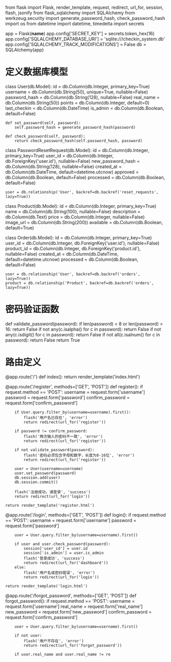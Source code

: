 from flask import Flask, render_template, request, redirect, url_for, session, flash, jsonify
from flask_sqlalchemy import SQLAlchemy
from werkzeug.security import generate_password_hash, check_password_hash
import os
from datetime import datetime, timedelta
import secrets

app = Flask(__name__)
app.config['SECRET_KEY'] = secrets.token_hex(16)
app.config['SQLALCHEMY_DATABASE_URI'] = 'sqlite:///checkin_system.db'
app.config['SQLALCHEMY_TRACK_MODIFICATIONS'] = False
db = SQLAlchemy(app)

# 定义数据库模型
class User(db.Model):
    id = db.Column(db.Integer, primary_key=True)
    username = db.Column(db.String(50), unique=True, nullable=False)
    password_hash = db.Column(db.String(128), nullable=False)
    real_name = db.Column(db.String(50))
    points = db.Column(db.Integer, default=0)
    last_checkin = db.Column(db.DateTime)
    is_admin = db.Column(db.Boolean, default=False)
    
    def set_password(self, password):
        self.password_hash = generate_password_hash(password)
    
    def check_password(self, password):
        return check_password_hash(self.password_hash, password)

class PasswordResetRequest(db.Model):
    id = db.Column(db.Integer, primary_key=True)
    user_id = db.Column(db.Integer, db.ForeignKey('user.id'), nullable=False)
    new_password_hash = db.Column(db.String(128), nullable=False)
    created_at = db.Column(db.DateTime, default=datetime.utcnow)
    approved = db.Column(db.Boolean, default=False)
    processed = db.Column(db.Boolean, default=False)
    
    user = db.relationship('User', backref=db.backref('reset_requests', lazy=True))

class Product(db.Model):
    id = db.Column(db.Integer, primary_key=True)
    name = db.Column(db.String(100), nullable=False)
    description = db.Column(db.Text)
    price = db.Column(db.Integer, nullable=False)
    image_url = db.Column(db.String(200))
    available = db.Column(db.Boolean, default=True)

class Order(db.Model):
    id = db.Column(db.Integer, primary_key=True)
    user_id = db.Column(db.Integer, db.ForeignKey('user.id'), nullable=False)
    product_id = db.Column(db.Integer, db.ForeignKey('product.id'), nullable=False)
    created_at = db.Column(db.DateTime, default=datetime.utcnow)
    processed = db.Column(db.Boolean, default=False)
    
    user = db.relationship('User', backref=db.backref('orders', lazy=True))
    product = db.relationship('Product', backref=db.backref('orders', lazy=True))

# 密码验证函数
def validate_password(password):
    if len(password) < 8 or len(password) > 16:
        return False
    if not any(c.isalpha() for c in password):
        return False
    if not any(c.isdigit() for c in password):
        return False
    if not all(c.isalnum() for c in password):
        return False
    return True

# 路由定义
@app.route('/')
def index():
    return render_template('index.html')

@app.route('/register', methods=['GET', 'POST'])
def register():
    if request.method == 'POST':
        username = request.form['username']
        password = request.form['password']
        confirm_password = request.form['confirm_password']
        
        if User.query.filter_by(username=username).first():
            flash('用户名已存在', 'error')
            return redirect(url_for('register'))
        
        if password != confirm_password:
            flash('两次输入的密码不一致', 'error')
            return redirect(url_for('register'))
        
        if not validate_password(password):
            flash('密码必须包含字母和数字，长度为8-16位', 'error')
            return redirect(url_for('register'))
        
        user = User(username=username)
        user.set_password(password)
        db.session.add(user)
        db.session.commit()
        
        flash('注册成功，请登录', 'success')
        return redirect(url_for('login'))
    
    return render_template('register.html')

@app.route('/login', methods=['GET', 'POST'])
def login():
    if request.method == 'POST':
        username = request.form['username']
        password = request.form['password']
        
        user = User.query.filter_by(username=username).first()
        
        if user and user.check_password(password):
            session['user_id'] = user.id
            session['is_admin'] = user.is_admin
            flash('登录成功', 'success')
            return redirect(url_for('dashboard'))
        else:
            flash('用户名或密码错误', 'error')
            return redirect(url_for('login'))
    
    return render_template('login.html')

@app.route('/forgot_password', methods=['GET', 'POST'])
def forgot_password():
    if request.method == 'POST':
        username = request.form['username']
        real_name = request.form['real_name']
        new_password = request.form['new_password']
        confirm_password = request.form['confirm_password']
        
        user = User.query.filter_by(username=username).first()
        
        if not user:
            flash('用户不存在', 'error')
            return redirect(url_for('forgot_password'))
        
        if user.real_name and user.real_name != re
